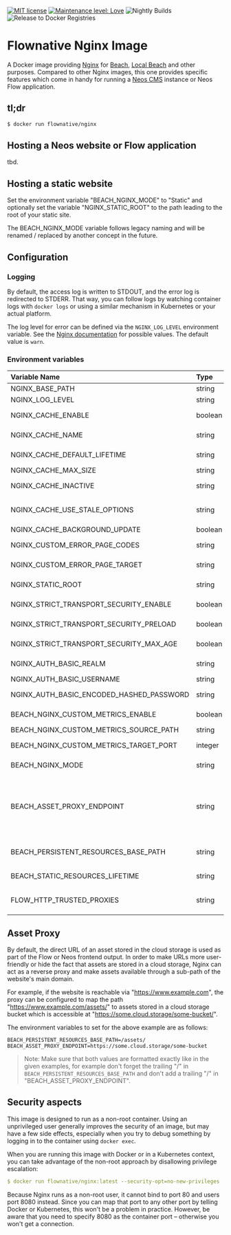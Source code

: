 [![MIT license](http://img.shields.io/badge/license-MIT-brightgreen.svg)](http://opensource.org/licenses/MIT)
[![Maintenance level: Love](https://img.shields.io/badge/maintenance-%E2%99%A1%E2%99%A1%E2%99%A1-ff69b4.svg)](https://www.flownative.com/en/products/open-source.html)
![Nightly Builds](https://github.com/flownative/docker-nginx/workflows/Nightly%20Builds/badge.svg)
![Release to Docker Registries](https://github.com/flownative/docker-nginx/workflows/Release%20to%20Docker%20Registries/badge.svg)

# Flownative Nginx Image

A Docker image providing [Nginx](https://nginx.org) for [Beach](https://www.flownative.com/beach),
[Local Beach](https://www.flownative.com/localbeach) and other purposes. Compared to other
Nginx images, this one provides specific features which come in handy for running a
[Neos CMS](https://www.neos.io) instance or Neos Flow application.

## tl;dr

```bash
$ docker run flownative/nginx
```

## Hosting a Neos website or Flow application

tbd.

## Hosting a static website

Set the environment variable "BEACH_NGINX_MODE" to "Static" and
optionally set the variable "NGINX_STATIC_ROOT" to the path leading to
the root of your static site.

The BEACH_NGINX_MODE variable follows legacy naming and will be renamed
/ replaced by another concept in the future.

## Configuration

### Logging

By default, the access log is written to STDOUT, and the error log is
redirected to STDERR. That way, you can follow logs by watching
container logs with `docker logs` or using a similar mechanism in
Kubernetes or your actual platform.

The log level for error can be defined via the `NGINX_LOG_LEVEL`
environment variable. See the
[Nginx documentation](https://docs.nginx.com/nginx/admin-guide/monitoring/logging/)
for possible values. The default value is `warn`.

### Environment variables

| Variable Name                            | Type    | Default                               | Description                                                                                                                                                                                                       |
|:-----------------------------------------|:--------|:--------------------------------------|:------------------------------------------------------------------------------------------------------------------------------------------------------------------------------------------------------------------|
| NGINX_BASE_PATH                          | string  | /opt/flownative/nginx                 | Base path for Nginx                                                                                                                                                                                               |
| NGINX_LOG_LEVEL                          | string  | warn                                  | Nginx log level (see [documentation](https://docs.nginx.com/nginx/admin-guide/monitoring/logging/))                                                                                                               |
| NGINX_CACHE_ENABLE                       | boolean | no                                    | If the FastCGI cache should be enabled; see section about caching                                                                                                                                                 |
| NGINX_CACHE_NAME                         | string  | application                           | Name of the memory zone Nginx should use for caching                                                                                                                                                              |
| NGINX_CACHE_DEFAULT_LIFETIME             | string  | 5s                                    | Default cache lifetime to use when caching is enabled                                                                                                                                                             |
| NGINX_CACHE_MAX_SIZE                     | string  | 1024m                                 | Maximum memory size for the FastCGI cache                                                                                                                                                                         |
| NGINX_CACHE_INACTIVE                     | string  | 1h                                    | Time after which cache entries are removed automatically                                                                                                                                                          |
| NGINX_CACHE_USE_STALE_OPTIONS            | string  | updating error timeout invalid_header | Options to pass to the `fastcgi_cache_use_stale` directive                                                                                                                                                        |
| NGINX_CACHE_BACKGROUND_UPDATE            | boolean | off                                   | If background updates should be enabled                                                                                                                                                                           |
| NGINX_CUSTOM_ERROR_PAGE_CODES            | string  | 500 501 502 503                       | FastCGI error codes which should redirect to the custom error page                                                                                                                                                |
| NGINX_CUSTOM_ERROR_PAGE_TARGET           | string  |                                       | Upstream URL to use for custom FastCGI error pages                                                                                                                                                                |
| NGINX_STATIC_ROOT                        | string  | /var/www/html                         | Document root path for when BEACH_NGINX_MODE is "Static"                                                                                                                                                          |
| NGINX_STRICT_TRANSPORT_SECURITY_ENABLE   | boolean | no                                    | If Strict-Transport-Security headers should be sent (HSTS)                                                                                                                                                        |
| NGINX_STRICT_TRANSPORT_SECURITY_PRELOAD  | boolean | no                                    | If site should be added to list of HTTPS-only sites by Google and others                                                                                                                                          |
| NGINX_STRICT_TRANSPORT_SECURITY_MAX_AGE  | boolean | 31536000                              | Maxmimum age for Strict-Transport-Security header, if enabled                                                                                                                                                     |
| NGINX_AUTH_BASIC_REALM                   | string  | off                                   | Realm for HTTP Basic Authentication; if "off", authentication is disabled                                                                                                                                         |
| NGINX_AUTH_BASIC_USERNAME                | string  |                                       | Username for HTTP Basic Authentication                                                                                                                                                                            |
| NGINX_AUTH_BASIC_ENCODED_HASHED_PASSWORD | string  |                                       | Base64-encoded hashed password (using httpasswd) for HTTP Basic Authentication                                                                                                                                    |
| BEACH_NGINX_CUSTOM_METRICS_ENABLE        | boolean | no                                    | If support for a custom metrics endpoint should be enabled                                                                                                                                                        |
| BEACH_NGINX_CUSTOM_METRICS_SOURCE_PATH   | string  | /metrics                              | Path where metrics are located                                                                                                                                                                                    |
| BEACH_NGINX_CUSTOM_METRICS_TARGET_PORT   | integer | 8082                                  | Port at which Nginx should listen to provide the metrics for scraping                                                                                                                                             |
| BEACH_NGINX_MODE                         | string  | Flow                                  | Either "Flow" or "Static"; this variable is going to be renamed in the future                                                                                                                                     |
| BEACH_ASSET_PROXY_ENDPOINT               | string  |                                       | Endpoint of a cloud storage frontend to use for proxying requests to Flow persistent resources. Requires BEACH_PERSISTENT_RESOURCES_BASE_PATH to be set. Example: "https://assets.flownative.com/example-bucket/" |
| BEACH_PERSISTENT_RESOURCES_BASE_PATH     | string  |                                       | Base path of URLs pointing to Flow persistent resources; example: "https://www.flownative.com/assets/"                                                                                                            |
| BEACH_STATIC_RESOURCES_LIFETIME          | string  | 30d                                   | Expiration time for static resources; examples: "3600s" or "7d" or "max"                                                                                                                                          |
| FLOW_HTTP_TRUSTED_PROXIES                | string  | 10.0.0.0/8                            | Nginx passes FLOW_HTTP_TRUSTED_PROXIES to the virtual host using the value of this variable                                                                                                                       |

## Asset Proxy

By default, the direct URL of an asset stored in the cloud storage is used as 
part of the Flow or Neos frontend output. In order to make URLs more 
user-friendly or hide the fact that assets are stored in a cloud storage, 
Nginx can act as a reverse proxy and make assets available through a 
sub-path of the website's main domain.

For example, if the website is reachable via "https://www.example.com", the 
proxy can be configured to map the path "https://www.example.com/assets/" to 
assets stored in a cloud storage bucket which is accessible at 
"https://some.cloud.storage/some-bucket/".

The environment variables to set for the above example are as follows:

```
BEACH_PERSISTENT_RESOURCES_BASE_PATH=/assets/
BEACH_ASSET_PROXY_ENDPOINT=https://some.cloud.storage/some-bucket
```

> Note: Make sure that both values are formatted exactly like in the given 
> examples, for example don't forget the trailing "/" in 
> `BEACH_PERSISTENT_RESOURCES_BASE_PATH` and don't add a trailing "/" in 
> "BEACH_ASSET_PROXY_ENDPOINT". 

## Security aspects

This image is designed to run as a non-root container. Using an
unprivileged user generally improves the security of an image, but may
have a few side effects, especially when you try to debug something by
logging in to the container using `docker exec`.

When you are running this image with Docker or in a Kubernetes context,
you can take advantage of the non-root approach by disallowing privilege
escalation:

```yaml
$ docker run flownative/nginx:latest --security-opt=no-new-privileges
```

Because Nginx runs as a non-root user, it cannot bind to port 80 and
users port 8080 instead. Since you can map that port to any other port
by telling Docker or Kubernetes, this won't be a problem in practice.
However, be aware that you need to specify 8080 as the container port –
otherwise you won't get a connection.
